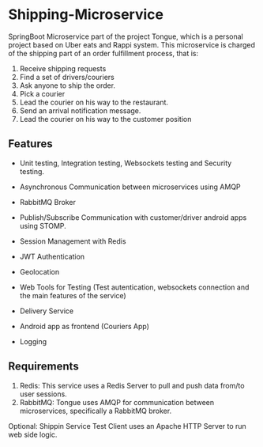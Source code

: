 # Shipping-Microservice
 SpringBoot Microservice part of the project Tongue, which is a personal project based on Uber eats and Rappi system. This microservice is charged of the shipping part of an order fulfillment process, that is: 
 
 1. Receive shipping requests
 2. Find a set of drivers/couriers
 3. Ask anyone to ship the order.
 4. Pick a courier
 5. Lead the courier on his way to the restaurant.
 6. Send an arrival notification message.
 7. Lead the courier on his way to the customer position
 
## Features

- Unit testing, Integration testing, Websockets testing and Security testing.

- Asynchronous Communication between microservices using AMQP

- RabbitMQ Broker

- Publish/Subscribe Communication with customer/driver android apps using STOMP.

- Session Management with Redis 

- JWT Authentication

- Geolocation

- Web Tools for Testing (Test autentication, websockets connection and the main features of the service)

- Delivery Service

- Android app as frontend (Couriers App)

- Logging


## Requirements

1. Redis: This service uses a Redis Server to pull and push data from/to user sessions.
2. RabbitMQ: Tongue uses AMQP for communication between microservices, specifically a RabbitMQ broker.

Optional: Shippin Service Test Client uses an Apache HTTP Server to run web side logic.
